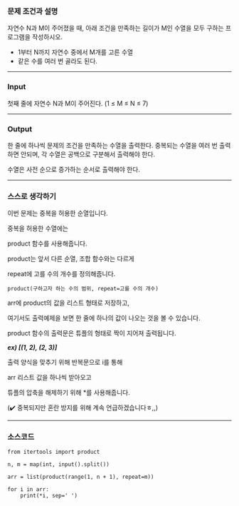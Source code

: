 ### **문제 조건과 설명**

자연수 N과 M이 주어졌을 때, 아래 조건을 만족하는 길이가 M인 수열을 모두 구하는 프로그램을 작성하시오.

- 1부터 N까지 자연수 중에서 M개를 고른 수열
- 같은 수를 여러 번 골라도 된다.

---

### **Input**

첫째 줄에 자연수 N과 M이 주어진다. (1 ≤ M ≤ N ≤ 7)

---

### **Output**

한 줄에 하나씩 문제의 조건을 만족하는 수열을 출력한다. 중복되는 수열을 여러 번 출력하면 안되며, 각 수열은 공백으로 구분해서 출력해야 한다.

수열은 사전 순으로 증가하는 순서로 출력해야 한다.

---

### **스스로 생각하기**

이번 문제는 중복을 허용한 순열입니다.

중복을 허용한 수열에는

product 함수를 사용해줍니다.

product는 앞서 다른 순열, 조합 함수와는 다르게

repeat에 고를 수의 개수를 정의해줍니다.

```
product(구하고자 하는 수의 범위, repeat=고를 수의 개수)
```

arr에 product의 값을 리스트 형태로 저장하고,

여기서도 출력예제을 보면 한 줄에 하나의 값이 나오는 것을 볼 수 있습니다.

product 함수의 출력문은 튜플의 형태로 짝이 지어져 출력됩니다.

**_ex) \[(1, 2), (2, 3)\]_**

출력 양식을 맞추기 위해 반복문으로 i를 통해

arr 리스트 값을 하나씩 받아오고

튜플의 압축을 해제하기 위해 \*를 사용해줍니다.

(✔️ 중복되지만 혼란 방지를 위해 계속 언급하겠습니다ㅎ,,)

---

### **소스코드**

```
from itertools import product

n, m = map(int, input().split())

arr = list(product(range(1, n + 1), repeat=m))

for i in arr:
    print(*i, sep=' ')
```
